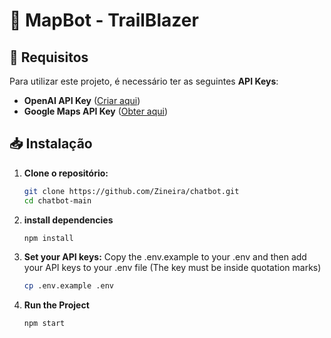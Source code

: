 # 🚀 MapBot - TrailBlazer 

## 📌 Requisitos  
Para utilizar este projeto, é necessário ter as seguintes **API Keys**:  
- **OpenAI API Key** ([Criar aqui](https://platform.openai.com/settings/organization/api-keys))  
- **Google Maps API Key** ([Obter aqui](https://console.cloud.google.com/google/maps-apis/credentials))  

## 📥 Instalação  

1. **Clone o repositório:**  
   ```sh
   git clone https://github.com/Zineira/chatbot.git
   cd chatbot-main
2. **install dependencies**
   ```sh
   npm install
   ```
3. **Set your API keys:**
Copy the .env.example to your .env and then add your API keys to your .env file
(The key must be inside quotation marks)
   ```sh
   cp .env.example .env
   ```
4. **Run the Project**
   ```sh
   npm start
   ```

